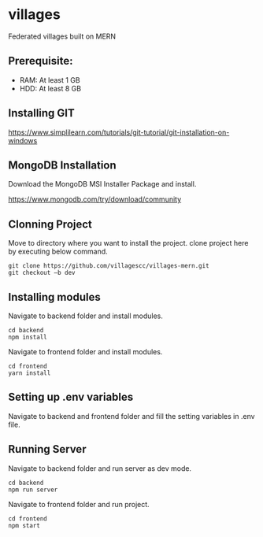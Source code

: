 # villages
Federated villages built on MERN

## Prerequisite:
- RAM: At least 1 GB
- HDD: At least 8 GB
## Installing GIT
https://www.simplilearn.com/tutorials/git-tutorial/git-installation-on-windows
## MongoDB Installation
Download the MongoDB MSI Installer Package and install.

https://www.mongodb.com/try/download/community
## Clonning Project
Move to directory where you want to install the project.
clone project here by executing below command.
``` language
git clone https://github.com/villagescc/villages-mern.git
git checkout –b dev  
```
## Installing modules
Navigate to backend folder and install modules.
``` language
cd backend 
npm install 
```
Navigate to frontend folder and install modules.
``` language
cd frontend 
yarn install 
```
## Setting up .env variables
Navigate to backend and frontend folder and fill the setting variables in .env file.
## Running Server
Navigate to backend folder and run server as dev mode.
``` language
cd backend 
npm run server 
```
Navigate to frontend folder and run project.
``` language
cd frontend 
npm start 
```

